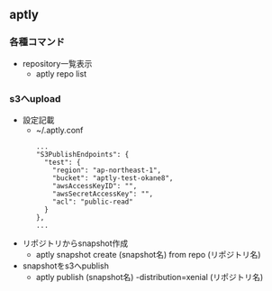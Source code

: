 ## aptly

### 各種コマンド

* repository一覧表示
  * aptly repo list

### s3へupload

* 設定記載
  * ~/.aptly.conf
    ```
    ...
    "S3PublishEndpoints": {
      "test": {
        "region": "ap-northeast-1",
        "bucket": "aptly-test-okane8",
        "awsAccessKeyID": "",
        "awsSecretAccessKey": "",
        "acl": "public-read"
      }
    },
    ...
    ```
* リポジトリからsnapshot作成
  * aptly snapshot create (snapshot名) from repo (リポジトリ名)
* snapshotをs3へpublish
  * aptly publish (snapshot名) -distribution=xenial (リポジトリ名)